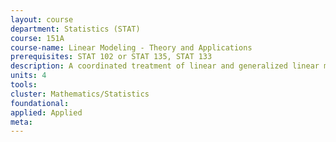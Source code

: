 ```yaml
---
layout: course 
department: Statistics (STAT)
course: 151A
course-name: Linear Modeling - Theory and Applications
prerequisites: STAT 102 or STAT 135, STAT 133
description: A coordinated treatment of linear and generalized linear models and their application. Linear regression, analysis of variance and covariance, random effects, design and analysis of experiments, quality improvement, log-linear models for discrete multivariate data, model selection, robustness, graphical techniques, productive use of computers, in-depth case studies.
units: 4
tools: 
cluster: Mathematics/Statistics
foundational: 
applied: Applied
meta: 
---
```

